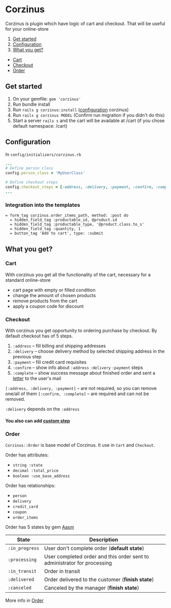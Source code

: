 # Corzinus
Corzinus is plugin which have logic of cart and checkout. That will be useful for your online-store

1. [Get started](#get-started)
2. [Configuration](#configuration)
3. [What you get?](#what-you-get?)
  - [Cart](#cart)
  - [Checkout](#checkout)
  - [Order](#order)

## Get started

1. On your gemfile: `gem 'corzinus'`
2. Run bundle install
3. Run `rails g corzinus:install` ([configuration](#configuration) corzinus)
4. Run `rails g corzinus MODEL` (Confirm run migration if you didn't do this)
5. Start a server `rails s` and the cart will be available at /cart (if you chose default namespace: /cart)

## Configuration
In `config/initializers/corzinus.rb`
```ruby
...
# Define person class
config.person_class = 'MyUserClass'

# Define checkout steps
config.checkout_steps = [:address, :delivery, :payment, :confirm, :complete]
...
```
### Integration into the templates
```
= form_tag corzinus.order_items_path, method: :post do
  = hidden_field_tag :productable_id, @product.id
  = hidden_field_tag :productable_type, '@product.class.to_s'
  = hidden_field_tag :quantity, 1
  = button_tag 'Add to cart', type: :submit
```

## What you get?

### Cart

With corzinus you get all the functionality of the cart, necessary for a standard online-store

 - cart page with empty or filled condition
 - change the amount of chosen products
 - remove products from the cart
 - apply a coupon code for discount

### Checkout

With corzinus you get opportunity to ordering purchase by checkout. By default checkout has of 5 steps.

 1. `:address` – fill billing and shipping addresses
 2. `:delivery` – choose delivery method by selected shipping address in the previous step
 3. `:payment` – fill credit card requisites
 4. `:confirm` – show info about `:address` `:delivery` `:payment` steps
 5. `:complete` – show success message about finished order and sent a [letter](https://github.com/bezrukavyi/corzinus/blob/Dev/app/views/corzinus/checkout_mailer/complete.html.haml) to the user's mail

`[:address, :delivery, :payment]` – are not required, so you can remove one/all of them
`[:confirm, :complete]` – are required and can not be removed.

`:delivery` depends on the `:address`


#### You also can add [custom step](https://github.com/bezrukavyi/corzinus/wiki/How-i-can-add-custom-step%3F)

### Order
`Corzinus::Order` is base model of Corzinus. It use in `Cart` and `Checkout`.

Order has attributes:
- `string :state`
- `decimal :total_price`
- `boolean :use_base_address`

Order has relationships:
- `person`
- `delivery`
- `credit_card`
- `coupon`
- `order_items`

Order has 5 states by gem [Aasm](https://github.com/aasm/aasm)

| State          | Description                                
| -------------- | -------------------------------------------
| `:in_progress` | User don't complete order (**default state**)
| `:processing`  | User completed order and this order sent to administrator for processing
| `:in_transit`  | Order in transit
| `:delivered`   | Order delivered to the customer (**finish state**)
| `:canceled`    | Canceled by the manager (**finish state**)

More info in [Order](https://github.com/bezrukavyi/corzinus/wiki/Order)
